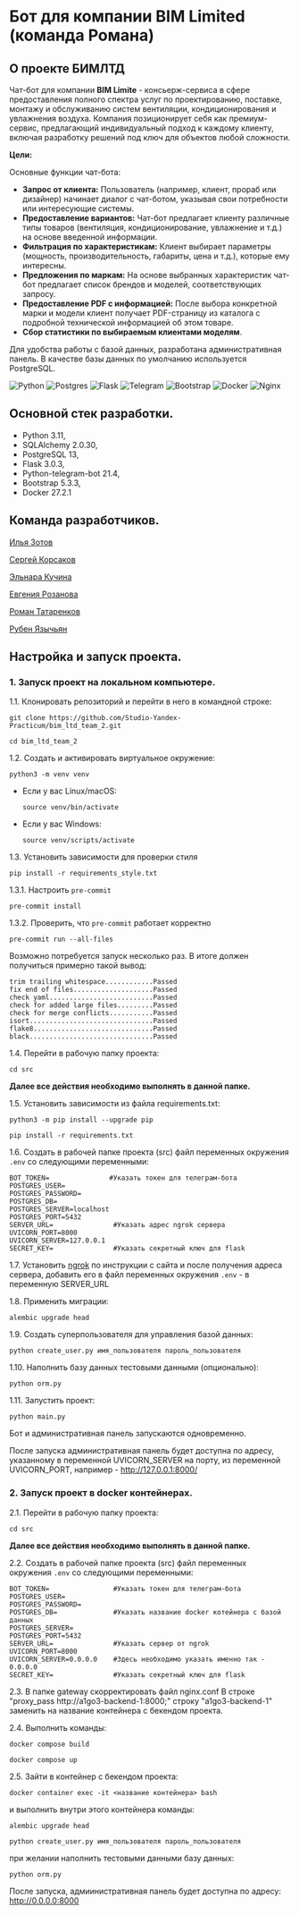 

# Бот для компании BIM Limited (команда Романа)

## О проекте БИМЛТД
Чат-бот для компании **BIM Limite** - консьерж-сервиса в сфере предоставления полного спектра услуг по проектированию, поставке, монтажу и обслуживанию систем вентиляции, кондиционирования и увлажнения воздуха. Компания позиционирует себя как премиум-сервис, предлагающий индивидуальный подход к каждому клиенту, включая разработку решений под ключ для объектов любой сложности.

**Цели:** 

Основные функции чат-бота:

- **Запрос от клиента:** Пользователь (например, клиент, прораб или дизайнер) начинает диалог с чат-ботом, указывая свои потребности или интересующие системы.
- **Предоставление вариантов:** Чат-бот предлагает клиенту различные типы товаров (вентиляция, кондиционирование, увлажнение и т.д.) на основе введенной информации.
- **Фильтрация по характеристикам:** Клиент выбирает параметры (мощность, производительность, габариты, цена и т.д.), которые ему интересны.
- **Предложения по маркам:** На основе выбранных характеристик чат-бот предлагает список брендов и моделей, соответствующих запросу.
- **Предоставление PDF с информацией:** После выбора конкретной марки и модели клиент получает PDF-страницу из каталога с подробной технической информацией об этом товаре.
- **Сбор статистики по выбираемым клиентами моделям**.

Для удобства работы с базой данных, разработана административная панель. 
В качестве базы данных по умолчанию используется PostgreSQL.

![Python](https://img.shields.io/badge/python-3670A0?style=for-the-badge&logo=python&logoColor=ffdd54)
![Postgres](https://img.shields.io/badge/postgres-%23316192.svg?style=for-the-badge&logo=postgresql&logoColor=white)
![Flask](https://img.shields.io/badge/flask-%23000.svg?style=for-the-badge&logo=flask&logoColor=white)
![Telegram](https://img.shields.io/badge/Telegram-2CA5E0?style=for-the-badge&logo=telegram&logoColor=white)
![Bootstrap](https://img.shields.io/badge/bootstrap-%238511FA.svg?style=for-the-badge&logo=bootstrap&logoColor=white)
![Docker](https://img.shields.io/badge/docker-%230db7ed.svg?style=for-the-badge&logo=docker&logoColor=white)
![Nginx](https://img.shields.io/badge/nginx-%23009639.svg?style=for-the-badge&logo=nginx&logoColor=white)

## Основной стек разработки.

- Python 3.11,
- SQLAlchemy 2.0.30,
- PostgreSQL 13,
- Flask 3.0.3,
- Python-telegram-bot 21.4,
- Bootstrap 5.3.3,
- Docker 27.2.1

## Команда разработчиков.
[Илья Зотов](https://github.com/skrynch)

[Сергей Корсаков](https://github.com/mortodello)

[Эльнара Кучина](https://github.com/elnara-k)

[Евгения Розанова](https://github.com/rosevga)

[Роман Татаренков](https://github.com/tatarenkov-r-v)

[Рубен Язычьян](https://github.com/skrynch)

## Настройка и запуск проекта.
### 1. Запуск проект на локальном компьютере.
1.1. Клонировать репозиторий и перейти в него в командной строке:

```
git clone https://github.com/Studio-Yandex-Practicum/bim_ltd_team_2.git
```

```
cd bim_ltd_team_2
```

1.2. Создать и активировать виртуальное окружение:

```
python3 -m venv venv
```

* Если у вас Linux/macOS:

    ```
    source venv/bin/activate
    ```

* Если у вас Windows:

    ```
    source venv/scripts/activate
    ```

1.3. Установить зависимости для проверки стиля
```shell
pip install -r requirements_style.txt
```

1.3.1. Настроить `pre-commit`

```shell
pre-commit install
```

1.3.2. Проверить, что `pre-commit` работает корректно

```shell
pre-commit run --all-files
```

Возможно потребуется запуск несколько раз. 
В итоге должен получиться примерно такой вывод:

```shell
trim trailing whitespace............Passed
fix end of files....................Passed
check yaml..........................Passed
check for added large files.........Passed
check for merge conflicts...........Passed
isort...............................Passed
flake8..............................Passed
black...............................Passed
```

1.4. Перейти в рабочую папку проекта:
```
cd src
```
**Далее все действия необходимо выполнять в данной папке.**

1.5. Установить зависимости из файла requirements.txt:
```
python3 -m pip install --upgrade pip
```
```
pip install -r requirements.txt
```
1.6. Создать в рабочей папке проекта (src) файл переменных окружения `.env` 
со следующими переменными:
```
BOT_TOKEN=               #Указать токен для телеграм-бота
POSTGRES_USER=
POSTGRES_PASSWORD=
POSTGRES_DB=
POSTGRES_SERVER=localhost
POSTGRES_PORT=5432
SERVER_URL=               #Указать адрес ngrok сервера 
UVICORN_PORT=8000
UVICORN_SERVER=127.0.0.1
SECRET_KEY=               #Указать секретный ключ для flask
```
1.7. Установить [ngrok](https://ngrok.com/) по инструкции с сайта
и после получения адреса сервера, добавить его в файл переменных окружения 
`.env` - в переменную SERVER_URL

1.8. Применить миграции:
```
alembic upgrade head
```
1.9. Создать суперпользователя для управления базой данных:
```
python create_user.py имя_пользователя пароль_пользователя
```

1.10. Наполнить базу данных тестовыми данными (опционально):
```
python orm.py
```
1.11. Запустить проект:
```
python main.py
```
Бот и административная панель запускаются одновременно.

После запуска административная панель будет доступна по адресу,
указанному в переменной UVICORN_SERVER на порту, из переменной UVICORN_PORT,
например - http://127.0.0.1:8000/

### 2. Запуск проект в docker контейнерах.
2.1. Перейти в рабочую папку проекта:

```
cd src
```
**Далее все действия необходимо выполнять в данной папке.**

2.2. Создать в рабочей папке проекта (src) файл переменных окружения `.env`
со следующими переменными:
```
BOT_TOKEN=                #Указать токен для телеграм-бота
POSTGRES_USER=
POSTGRES_PASSWORD=
POSTGRES_DB=              #Указать название docker котейнера с базой данных
POSTGRES_SERVER=
POSTGRES_PORT=5432
SERVER_URL=               #Указать сервер от ngrok
UVICORN_PORT=8000
UVICORN_SERVER=0.0.0.0    #Здесь необходимо указать именно так - 0.0.0.0
SECRET_KEY=               #Указать секретный ключ для flask
```
2.3. В папке gateway скорректировать файл nginx.conf
В строке "proxy_pass http://a1go3-backend-1:8000;" строку "a1go3-backend-1" 
заменить на название контейнера с бекендом проекта.

2.4. Выполнить команды:
```
docker compose build
```
```
docker compose up
```
2.5. Зайти в контейнер с бекендом проекта:
```
docker container exec -it <название контейнера> bash
```
и выполнить внутри этого контейнера команды:
```
alembic upgrade head
```
```
python create_user.py имя_пользователя пароль_пользователя
```
при желании наполнить тестовыми данными базу данных:
```
python orm.py
```
После запуска, адмиинистративная панель будет доступна по адресу: http://0.0.0.0:8000